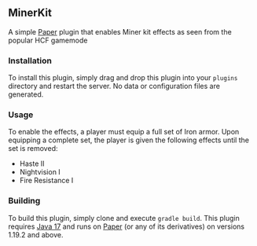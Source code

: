 ## MinerKit
A simple [Paper](https://papermc.io/) plugin that enables Miner kit effects as seen from the popular HCF gamemode

### Installation
To install this plugin, simply drag and drop this plugin into your `plugins` directory and restart the server. No data or configuration files are generated. 

### Usage
To enable the effects, a player must equip a full set of Iron armor. Upon equipping a complete set, the player is given the following effects until the set is removed:

- Haste II
- Nightvision I
- Fire Resistance I

### Building
To build this plugin, simply clone and execute `gradle build`. This plugin requires [Java 17](https://www.oracle.com/java/technologies/javase/jdk17-archive-downloads.html) and runs on [Paper](https://papermc.io/) (or any of its derivatives) on versions 1.19.2 and above.
